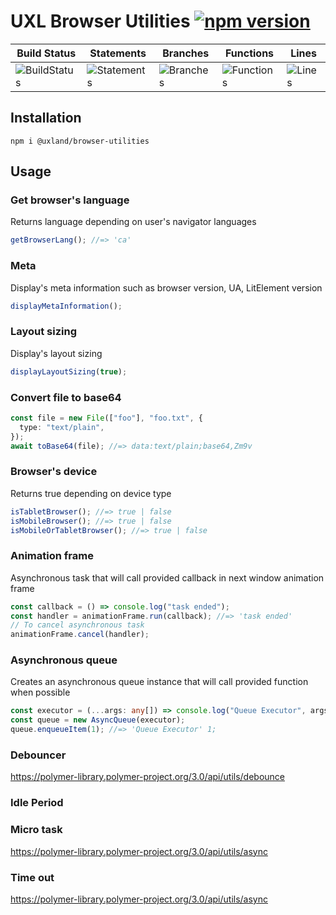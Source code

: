 # UXL Browser Utilities [![npm version](https://badge.fury.io/js/%40uxland%2Fbrowser-utilities.svg)](https://badge.fury.io/js/%40uxland%2Fbrowser-utilities)

| Build Status                                    | Statements                                    | Branches                                  | Functions                                   | Lines                               |
| ----------------------------------------------- | --------------------------------------------- | ----------------------------------------- | ------------------------------------------- | ----------------------------------- |
| ![BuildStatus](https://img.shields.io/badge/Build-Passing-brightgreen.svg "Building Status") | ![Statements](https://img.shields.io/badge/Coverage-92.19%25-brightgreen.svg "Make me better!") | ![Branches](https://img.shields.io/badge/Coverage-70.37%25-red.svg "Make me better!") | ![Functions](https://img.shields.io/badge/Coverage-79.17%25-red.svg "Make me better!") | ![Lines](https://img.shields.io/badge/Coverage-93.1%25-brightgreen.svg "Make me better!") |

## Installation

`npm i @uxland/browser-utilities`

## Usage

### Get browser's language

Returns language depending on user's navigator languages

```typescript
getBrowserLang(); //=> 'ca'
```

### Meta

Display's meta information such as browser version, UA, LitElement version

```typescript
displayMetaInformation();
```

### Layout sizing

Display's layout sizing

```typescript
displayLayoutSizing(true);
```

### Convert file to base64

```typescript
const file = new File(["foo"], "foo.txt", {
  type: "text/plain",
});
await toBase64(file); //=> data:text/plain;base64,Zm9v
```

### Browser's device

Returns true depending on device type

```typescript
isTabletBrowser(); //=> true | false
isMobileBrowser(); //=> true | false
isMobileOrTabletBrowser(); //=> true | false
```

### Animation frame

Asynchronous task that will call provided callback in next window animation frame

```typescript
const callback = () => console.log("task ended");
const handler = animationFrame.run(callback); //=> 'task ended'
// To cancel asynchronous task
animationFrame.cancel(handler);
```

### Asynchronous queue

Creates an asynchronous queue instance that will call provided function when possible

```typescript
const executor = (...args: any[]) => console.log("Queue Executor", args);
const queue = new AsyncQueue(executor);
queue.enqueueItem(1); //=> 'Queue Executor' 1;
```

### Debouncer

https://polymer-library.polymer-project.org/3.0/api/utils/debounce

### Idle Period

### Micro task

https://polymer-library.polymer-project.org/3.0/api/utils/async

### Time out

https://polymer-library.polymer-project.org/3.0/api/utils/async
